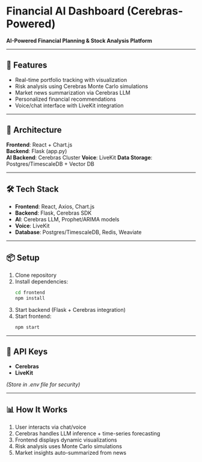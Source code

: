 # Financial AI Dashboard (Cerebras-Powered)

**AI-Powered Financial Planning & Stock Analysis Platform**

---

## 🚀 Features

- Real-time portfolio tracking with visualization
- Risk analysis using Cerebras Monte Carlo simulations
- Market news summarization via Cerebras LLM
- Personalized financial recommendations
- Voice/chat interface with LiveKit integration

---

## 🧠 Architecture

**Frontend**: React + Chart.js  
**Backend**: Flask (app.py)  
**AI Backend**: Cerebras Cluster
**Voice**: LiveKit 
**Data Storage**: Postgres/TimescaleDB + Vector DB

---

## 🛠 Tech Stack

- **Frontend**: React, Axios, Chart.js
- **Backend**: Flask, Cerebras SDK
- **AI**: Cerebras LLM, Prophet/ARIMA models
- **Voice**: LiveKit
- **Database**: Postgres/TimescaleDB, Redis, Weaviate

---

## 📦 Setup

1. Clone repository
2. Install dependencies:
   ```bash
   cd frontend
   npm install
   ```
3. Start backend (Flask + Cerebras integration)
4. Start frontend:
   ```bash
   npm start
   ```

---

## 🔑 API Keys

- **Cerebras**
- **LiveKit**

*(Store in .env file for security)*

---

## 📊 How It Works

1. User interacts via chat/voice
2. Cerebras handles LLM inference + time-series forecasting
3. Frontend displays dynamic visualizations
4. Risk analysis uses Monte Carlo simulations
5. Market insights auto-summarized from news
